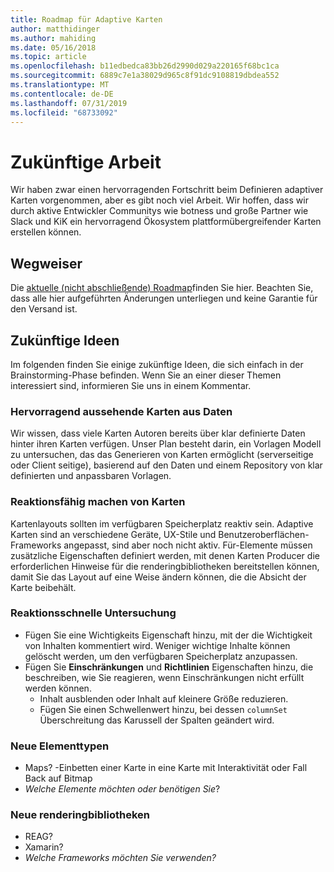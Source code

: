 ```yaml
---
title: Roadmap für Adaptive Karten
author: matthidinger
ms.author: mahiding
ms.date: 05/16/2018
ms.topic: article
ms.openlocfilehash: b11edbedca83bb26d2990d029a220165f68bc1ca
ms.sourcegitcommit: 6889c7e1a38029d965c8f91dc9108819dbdea552
ms.translationtype: MT
ms.contentlocale: de-DE
ms.lasthandoff: 07/31/2019
ms.locfileid: "68733092"
---
```

# <a name="future-work"></a>Zukünftige Arbeit

Wir haben zwar einen hervorragenden Fortschritt beim Definieren adaptiver Karten vorgenommen, aber es gibt noch viel Arbeit. Wir hoffen, dass wir durch aktive Entwickler Communitys wie botness und große Partner wie Slack und KiK ein hervorragend Ökosystem plattformübergreifender Karten erstellen können.

## <a name="roadmap"></a>Wegweiser

Die [aktuelle (nicht abschließende) Roadmap](https://portal.productboard.com/adaptivecards/1-adaptive-cards-portal/tabs/1-backlog)finden Sie hier. Beachten Sie, dass alle hier aufgeführten Änderungen unterliegen und keine Garantie für den Versand ist.

## <a name="future-ideas"></a>Zukünftige Ideen

Im folgenden finden Sie einige zukünftige Ideen, die sich einfach in der Brainstorming-Phase befinden. Wenn Sie an einer dieser Themen interessiert sind, informieren Sie uns in einem Kommentar.

### <a name="great-looking-cards-from-data"></a>Hervorragend aussehende Karten aus Daten

Wir wissen, dass viele Karten Autoren bereits über klar definierte Daten hinter ihren Karten verfügen. Unser Plan besteht darin, ein Vorlagen Modell zu untersuchen, das das Generieren von Karten ermöglicht (serverseitige oder Client seitige), basierend auf den Daten und einem Repository von klar definierten und anpassbaren Vorlagen.

### <a name="make-cards-responsive"></a>Reaktionsfähig machen von Karten

Kartenlayouts sollten im verfügbaren Speicherplatz reaktiv sein. Adaptive Karten sind an verschiedene Geräte, UX-Stile und Benutzeroberflächen-Frameworks angepasst, sind aber noch nicht aktiv. Für-Elemente müssen zusätzliche Eigenschaften definiert werden, mit denen Karten Producer die erforderlichen Hinweise für die renderingbibliotheken bereitstellen können, damit Sie das Layout auf eine Weise ändern können, die die Absicht der Karte beibehält.

### <a name="responsive-exploration"></a>Reaktionsschnelle Untersuchung

* Fügen Sie eine Wichtigkeits Eigenschaft hinzu, mit der die Wichtigkeit von Inhalten kommentiert wird. Weniger wichtige Inhalte können gelöscht werden, um den verfügbaren Speicherplatz anzupassen.
* Fügen Sie **Einschränkungen** und **Richtlinien** Eigenschaften hinzu, die beschreiben, wie Sie reagieren, wenn Einschränkungen nicht erfüllt werden können. 
  * Inhalt ausblenden oder Inhalt auf kleinere Größe reduzieren.
  * Fügen Sie einen Schwellenwert hinzu, bei dessen `columnSet` Überschreitung das Karussell der Spalten geändert wird.

### <a name="new-element-types"></a>Neue Elementtypen

* Maps? -Einbetten einer Karte in eine Karte mit Interaktivität oder Fall Back auf Bitmap
* *Welche Elemente möchten oder benötigen Sie*?

### <a name="new-rendering-libraries"></a>Neue renderingbibliotheken

* REAG?
* Xamarin?
* *Welche Frameworks möchten Sie verwenden?*
